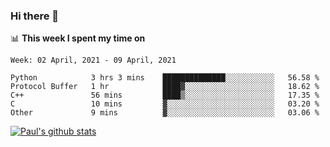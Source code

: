 ### Hi there 👋

📊 **This week I spent my time on**
<!--START_SECTION:waka-->
```text
Week: 02 April, 2021 - 09 April, 2021

Python            3 hrs 3 mins    ██████████████░░░░░░░░░░░   56.58 % 
Protocol Buffer   1 hr            ████▓░░░░░░░░░░░░░░░░░░░░   18.62 % 
C++               56 mins         ████▒░░░░░░░░░░░░░░░░░░░░   17.35 % 
C                 10 mins         ▓░░░░░░░░░░░░░░░░░░░░░░░░   03.20 % 
Other             9 mins          ▓░░░░░░░░░░░░░░░░░░░░░░░░   03.06 % 
```
<!--END_SECTION:waka-->


[![Paul's github stats](https://github-readme-stats.vercel.app/api?username=mickeyouyou&theme=dracula&show_icons=true)](https://github.com/anuraghazra/github-readme-stats)
